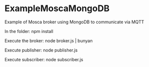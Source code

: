 # ExampleMoscaMongoDB
Example of Mosca broker using MongoDB to communicate via MQTT

In the folder:
npm install

Execute the broker:
  node broker.js | bunyan

Execute publisher:
  node publisher.js

Execute subscriber:
  node subscriber.js
